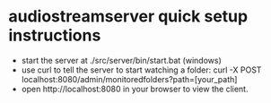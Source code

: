 audiostreamserver quick setup instructions
================================

* start the server at ./src/server/bin/start.bat (windows)
* use curl to tell the server to start watching a folder: curl -X POST localhost:8080/admin/monitoredfolders?path=[your_path]
* open http://localhost:8080 in your browser to view the client.